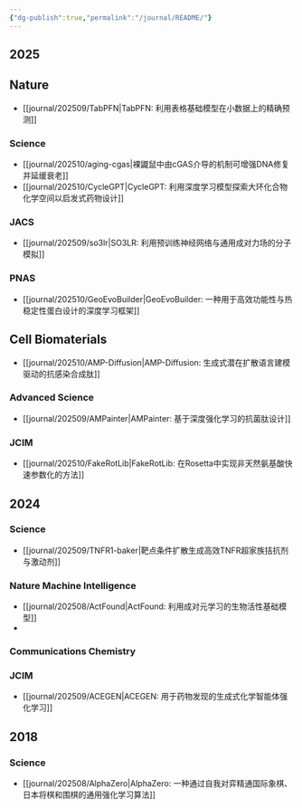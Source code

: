 ```yaml
---
{"dg-publish":true,"permalink":"/journal/README/"}
---
```


## 2025

## Nature

- [[journal/202509/TabPFN\|TabPFN: 利用表格基础模型在小数据上的精确预测]]

### Science

- [[journal/202510/aging-cgas\|裸鼹鼠中由cGAS介导的机制可增强DNA修复并延缓衰老]]
- [[journal/202510/CycleGPT\|CycleGPT: 利用深度学习模型探索大环化合物化学空间以启发式药物设计]]

### JACS

- [[journal/202509/so3lr\|SO3LR: 利用预训练神经网络与通用成对力场的分子模拟]]

### PNAS

- [[journal/202510/GeoEvoBuilder\|GeoEvoBuilder: 一种用于高效功能性与热稳定性蛋白设计的深度学习框架]]

## Cell Biomaterials

- [[journal/202510/AMP-Diffusion\|AMP-Diffusion: 生成式潜在扩散语言建模驱动的抗感染合成肽]]

### Advanced Science

- [[journal/202509/AMPainter\|AMPainter: 基于深度强化学习的抗菌肽设计]]

### JCIM

- [[journal/202510/FakeRotLib\|FakeRotLib: 在Rosetta中实现非天然氨基酸快速参数化的方法]]

## 2024

### Science

- [[journal/202509/TNFR1-baker\|靶点条件扩散生成高效TNFR超家族拮抗剂与激动剂]]

### Nature Machine Intelligence

- [[journal/202508/ActFound\|ActFound: 利用成对元学习的生物活性基础模型]]
- 
### Communications Chemistry

### JCIM

- [[journal/202509/ACEGEN\|ACEGEN: 用于药物发现的生成式化学智能体强化学习]]

## 2018

### Science

- [[journal/202508/AlphaZero\|AlphaZero: 一种通过自我对弈精通国际象棋、日本将棋和围棋的通用强化学习算法]]

